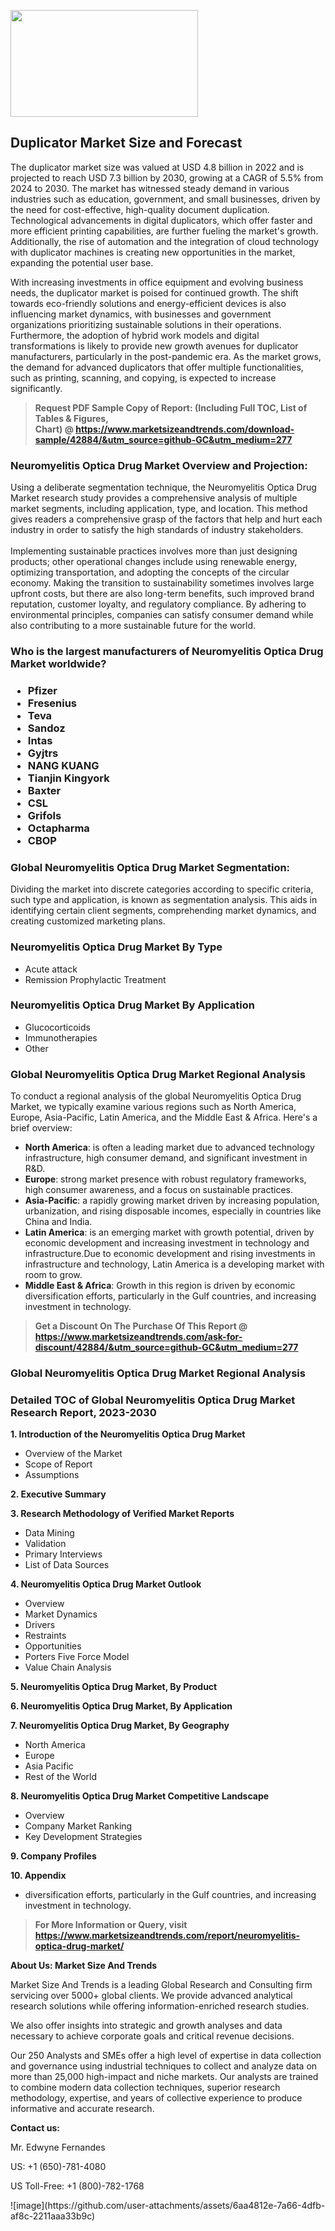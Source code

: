 <p><img class="alignnone size-medium wp-image-20088" src="https://ffe5etoiles.com/wp-content/uploads/2024/12/MST1-300x171.png" alt="" width="300" height="171" /></p><h2>Duplicator Market Size and Forecast</h2><p>The duplicator market size was valued at USD 4.8 billion in 2022 and is projected to reach USD 7.3 billion by 2030, growing at a CAGR of 5.5% from 2024 to 2030. The market has witnessed steady demand in various industries such as education, government, and small businesses, driven by the need for cost-effective, high-quality document duplication. Technological advancements in digital duplicators, which offer faster and more efficient printing capabilities, are further fueling the market's growth. Additionally, the rise of automation and the integration of cloud technology with duplicator machines is creating new opportunities in the market, expanding the potential user base. </p><p>With increasing investments in office equipment and evolving business needs, the duplicator market is poised for continued growth. The shift towards eco-friendly solutions and energy-efficient devices is also influencing market dynamics, with businesses and government organizations prioritizing sustainable solutions in their operations. Furthermore, the adoption of hybrid work models and digital transformations is likely to provide new growth avenues for duplicator manufacturers, particularly in the post-pandemic era. As the market grows, the demand for advanced duplicators that offer multiple functionalities, such as printing, scanning, and copying, is expected to increase significantly. </p></p><blockquote id="" class=""><strong>Request PDF Sample Copy of Report: (Including Full TOC, List of Tables &amp; Figures, Chart)&nbsp;@&nbsp;<strong><a href="https://www.marketsizeandtrends.com/download-sample/42884/&utm_source=github-GC&utm_medium=277" target="_blank">https://www.marketsizeandtrends.com/download-sample/42884/&utm_source=github-GC&utm_medium=277</a></strong></strong></blockquote><h3 id="" class="">Neuromyelitis Optica Drug Market&nbsp;Overview and Projection:</h3><p id="" class="">Using a deliberate segmentation technique, the Neuromyelitis Optica Drug Market research study provides a comprehensive analysis of multiple market segments, including application, type, and location. This method gives readers a comprehensive grasp of the factors that help and hurt each industry in order to satisfy the high standards of industry stakeholders. <br /> <br />Implementing sustainable practices involves more than just designing products; other operational changes include using renewable energy, optimizing transportation, and adopting the concepts of the circular economy. Making the transition to sustainability sometimes involves large upfront costs, but there are also long-term benefits, such improved brand reputation, customer loyalty, and regulatory compliance. By adhering to environmental principles, companies can satisfy consumer demand while also contributing to a more sustainable future for the world.</p><h3 id="" class="">Who is the largest manufacturers of&nbsp;Neuromyelitis Optica Drug Market worldwide?</h3><h3 class=""><p><ul><li>Pfizer </li><li> Fresenius </li><li> Teva </li><li> Sandoz </li><li> Intas </li><li> Gyjtrs </li><li> NANG KUANG </li><li> Tianjin Kingyork </li><li> Baxter </li><li> CSL </li><li> Grifols </li><li> Octapharma </li><li> CBOP</li></ul></p></h3><h3 id="" class="">Global&nbsp;Neuromyelitis Optica Drug Market Segmentation:</h3><p id="" class="">Dividing the market into discrete categories according to specific criteria, such type and application, is known as segmentation analysis. This aids in identifying certain client segments, comprehending market dynamics, and creating customized marketing plans.</p><h3 id="" class="">Neuromyelitis Optica Drug Market&nbsp;By Type</h3><p><p><ul><li>Acute attack</li><li> Remission Prophylactic Treatment</p></li></ul></p></p><h3 id="" class="">Neuromyelitis Optica Drug Market&nbsp;By Application</h3><p class=""><p><ul><li>Glucocorticoids</li><li> Immunotherapies</li><li> Other</li></ul></p></p><h3 id="" class="">Global Neuromyelitis Optica Drug Market Regional Analysis</h3><p id="" class="">To conduct a regional analysis of the global Neuromyelitis Optica Drug Market, we typically examine various regions such as North America, Europe, Asia-Pacific, Latin America, and the Middle East &amp; Africa. Here's a brief overview:</p><ul><li><strong>North America</strong>: is often a leading market due to advanced technology infrastructure, high consumer demand, and significant investment in R&amp;D.</li><li><strong>Europe</strong>: strong market presence with robust regulatory frameworks, high consumer awareness, and a focus on sustainable practices.</li><li><strong>Asia-Pacific</strong>: a rapidly growing market driven by increasing population, urbanization, and rising disposable incomes, especially in countries like China and India.</li><li><strong>Latin America</strong>: is an emerging market with growth potential, driven by economic development and increasing investment in technology and infrastructure.Due to economic development and rising investments in infrastructure and technology, Latin America is a developing market with room to grow.</li><li><strong>Middle East &amp; Africa</strong>: Growth in this region is driven by economic diversification efforts, particularly in the Gulf countries, and increasing investment in technology.</li></ul><blockquote id="" class=""><strong>Get a Discount On The Purchase Of This Report @ <strong><a href="https://www.marketsizeandtrends.com/ask-for-discount/42884/&utm_source=github-GC&utm_medium=277" target="_blank">https://www.marketsizeandtrends.com/ask-for-discount/42884/&utm_source=github-GC&utm_medium=277</a></strong></strong></blockquote><h3 id="" class="">Global Neuromyelitis Optica Drug Market Regional Analysis</h3><h3 id="" class="">Detailed TOC of Global Neuromyelitis Optica Drug Market Research Report, 2023-2030</h3><p id="" class=""><strong>1. Introduction of the Neuromyelitis Optica Drug Market</strong></p><ul><li>Overview of the Market</li><li>Scope of Report</li><li>Assumptions</li></ul><p id="" class=""><strong>2. Executive Summary</strong></p><p id="" class=""><strong>3. Research Methodology of Verified Market Reports</strong></p><ul><li>Data Mining</li><li>Validation</li><li>Primary Interviews</li><li>List of Data Sources</li></ul><p id="" class=""><strong>4. Neuromyelitis Optica Drug Market Outlook</strong></p><ul><li>Overview</li><li>Market Dynamics</li><li>Drivers</li><li>Restraints</li><li>Opportunities</li><li>Porters Five Force Model</li><li>Value Chain Analysis</li></ul><p id="" class=""><strong>5. Neuromyelitis Optica Drug Market, By Product</strong></p><p id="" class=""><strong>6. Neuromyelitis Optica Drug Market, By Application</strong></p><p id="" class=""><strong>7. Neuromyelitis Optica Drug Market, By Geography</strong></p><ul><li>North America</li><li>Europe</li><li>Asia Pacific</li><li>Rest of the World</li></ul><p id="" class=""><strong>8. Neuromyelitis Optica Drug Market Competitive Landscape</strong></p><ul><li>Overview</li><li>Company Market Ranking</li><li>Key Development Strategies</li></ul><p id="" class=""><strong>9. Company Profiles</strong></p><p id="" class=""><strong>10. Appendix</strong></p><ul><li>diversification efforts, particularly in the Gulf countries, and increasing investment in technology.</li></ul><blockquote id="" class=""><strong>For More Information or Query, visit <strong><strong><a href="https://www.marketsizeandtrends.com/report/neuromyelitis-optica-drug-market/" target="_blank">https://www.marketsizeandtrends.com/report/neuromyelitis-optica-drug-market/</a></strong></strong></strong></blockquote><p id="" class=""><strong>About Us: Market Size And Trends</strong></p><p id="" class="">Market Size And Trends is a leading Global Research and Consulting firm servicing over 5000+ global clients. We provide advanced analytical research solutions while offering information-enriched research studies.</p><p id="" class="">We also offer insights into strategic and growth analyses and data necessary to achieve corporate goals and critical revenue decisions.</p><p id="" class="">Our 250 Analysts and SMEs offer a high level of expertise in data collection and governance using industrial techniques to collect and analyze data on more than 25,000 high-impact and niche markets. Our analysts are trained to combine modern data collection techniques, superior research methodology, expertise, and years of collective experience to produce informative and accurate research.</p><p id="" class=""><strong>Contact us:</strong></p><p id="" class="">Mr. Edwyne Fernandes</p><p id="" class="">US: +1 (650)-781-4080</p><p id="" class="">US Toll-Free: +1 (800)-782-1768</p>
![image](https://github.com/user-attachments/assets/6aa4812e-7a66-4dfb-af8c-2211aaa33b9c)
